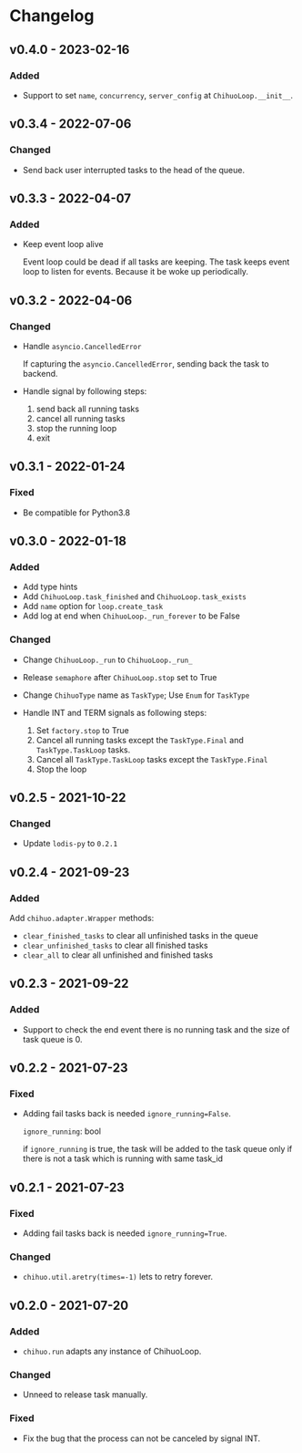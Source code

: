 # Changelog

## v0.4.0 - 2023-02-16

### Added

- Support to set `name`, `concurrency`, `server_config` at `ChihuoLoop.__init__`.

## v0.3.4 - 2022-07-06

### Changed

- Send back user interrupted tasks to the head of the queue.

## v0.3.3 - 2022-04-07

### Added

- Keep event loop alive

  Event loop could be dead if all tasks are keeping.
  The task keeps event loop to listen for events. Because it be woke up periodically.

## v0.3.2 - 2022-04-06

### Changed

- Handle `asyncio.CancelledError`

  If capturing the `asyncio.CancelledError`, sending back the task to backend.

- Handle signal by following steps:

  1. send back all running tasks
  2. cancel all running tasks
  3. stop the running loop
  4. exit

## v0.3.1 - 2022-01-24

### Fixed

- Be compatible for Python3.8

## v0.3.0 - 2022-01-18

### Added

- Add type hints
- Add `ChihuoLoop.task_finished` and `ChihuoLoop.task_exists`
- Add `name` option for `loop.create_task`
- Add log at end when `ChihuoLoop._run_forever` to be False

### Changed

- Change `ChihuoLoop._run` to `ChihuoLoop._run_`
- Release `semaphore` after `ChihuoLoop.stop` set to True
- Change `ChihuoType` name as `TaskType`; Use `Enum` for `TaskType`
- Handle INT and TERM signals as following steps:

  1. Set `factory.stop` to True
  2. Cancel all running tasks except the `TaskType.Final` and `TaskType.TaskLoop` tasks.
  3. Cancel all `TaskType.TaskLoop` tasks except the `TaskType.Final`
  4. Stop the loop

## v0.2.5 - 2021-10-22

### Changed

- Update `lodis-py` to `0.2.1`

## v0.2.4 - 2021-09-23

### Added

Add `chihuo.adapter.Wrapper` methods:

- `clear_finished_tasks` to clear all unfinished tasks in the queue
- `clear_unfinished_tasks` to clear all finished tasks
- `clear_all` to clear all unfinished and finished tasks

## v0.2.3 - 2021-09-22

### Added

- Support to check the end event there is no running task and the size of task queue is 0.

## v0.2.2 - 2021-07-23

### Fixed

- Adding fail tasks back is needed `ignore_running=False`.

  `ignore_running`: bool

  if `ignore_running` is true, the task will be added to the task queue
  only if there is not a task which is running with same task_id

## v0.2.1 - 2021-07-23

### Fixed

- Adding fail tasks back is needed `ignore_running=True`.

### Changed

- `chihuo.util.aretry(times=-1)` lets to retry forever.

## v0.2.0 - 2021-07-20

### Added

- `chihuo.run` adapts any instance of ChihuoLoop.

### Changed

- Unneed to release task manually.

### Fixed

- Fix the bug that the process can not be canceled by signal INT.

